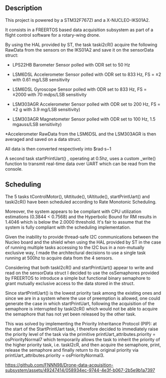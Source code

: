 ## Description 
This project is powered by a STM32F767ZI and a X-NUCLEO-IKS01A2. 

It consists in a FREERTOS based data acquisition subsystem as part of a flight control software for a rotary-wing drone.


By using the HAL provided by ST, the task taski2cR() acquire the following RawData from the sensors on the IKS01A2 and save it on the sensorData struct:

- LPS22HB Barometer
  Sensor polled with ODR set to 50 Hz
  
- LSM6DSL Accelerometer
  Sensor polled with ODR set to 833 Hz,
  FS = ±2 with 0.61 mg/LSB sensitivity
 
- LSM6DSL Gyroscope
  Sensor polled with ODR set to 833 Hz,
  FS = ±2000 with 70 mdps/LSB sensitivity

    
- LSM303AGR Accelerometer
  Sensor polled with ODR set to 200 Hz,
  FS = ±2 g with 3.9 mg/LSB sensitivity)
  
- LSM303AGR Magnetometer
  Sensor polled with ODR set to 100 Hz,
  1.5 mgauss/LSB sensitivity)


*Accelerometer RawData from the LSM6DSL and the LSM303AGR is then averaged and saved on a data struct. 

All data is then converted respectively into $rad⋅s−1

A second task startPrintUart() , operating at 0.5hz, uses a custom _write() function to transmit real-time data over UART which can be read from the console.

## Scheduling
The 5 tasks tControlMotor(), tAttitude(), tAltitude(), startPrintUart() and taski2cR() have been scheduled according to Rate Monotonic Scheduling.

Moreover, the system appears to be compliant with CPU utilization estimations (0.3844 < 0.7568) and the Hyperbolic Bound for RM results in 1.4046 which is below the 2.0000 threshold. It's fair to assume that the system is fully compliant with the scheduling implementation.

Given the inability to provide thread-safe I2C communications between the Nucleo board and the shield when using the HAL provided by ST in the case of running multiple tasks accessing to the I2C bus in a non-mutually exclusive way, I made the architectural decisions to use a single task running at 500hz to acquire data from the 4 sensors.

Considering that both taskI2cR() and startPrintUart() appear to write and read on the sensorData struct I decided to use the osSemaphores provided by FREERTOS to introduce a simple but functional binary semaphore to grant mutually exclusive access to the data stored in the struct.

Since startPrintUart() is the lowest priority task among the existing ones and since we are in a system where the use of preemption is allowed, one could generate the case in which startPrintUart, following the acquisition of the semaphore is interrupted by taskI2cR() which would not be able to acquire the semaphore that has not yet been released by the other task.

This was solved by implementing the Priority Inheritance Protocol (PIP): at the start of the StartPrintUart task, I therefore decided
to immediately raise the priority level of the task via the primitive printUart_attributes.priority =
osPriorityNormal7 which temporarily allows the task to inherit the priority of the higher priority task,
i.e. taskI2cR, and then acquire the semaphore, print, release the semaphore and finally return to its original priority
via printUart_attributes.priority = osPriorityNormal3.

https://github.com/FNNN98/Drone-data-acquisition-subsystem/assets/49247414/058934ec-9744-4e3f-b067-2b5e9b1a7397


